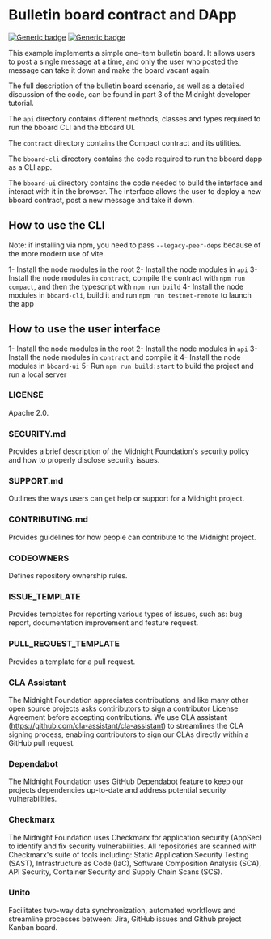 # Bulletin board contract and DApp

[![Generic badge](https://img.shields.io/badge/Compact%20Compiler-0.23.0-1abc9c.svg)](https://shields.io/)
[![Generic badge](https://img.shields.io/badge/TypeScript-5.8.3-blue.svg)](https://shields.io/)

This example implements a simple one-item bulletin board. It allows
users to post a single message at a time, and only the user who posted
the message can take it down and make the board vacant again.

The full description of the bulletin board scenario, as well as a
detailed discussion of the code, can be found in part 3 of the
Midnight developer tutorial.

The `api` directory contains different methods, classes and types required to run the bboard CLI and the bboard UI.

The `contract` directory contains the Compact contract and its utilities.

The `bboard-cli` directory contains the code required to run the bboard dapp as a CLI app.

The `bboard-ui` directory contains the code needed to build the interface and interact with it in the browser.
The interface allows the user to deploy a new bboard contract, post a new message and take it down.

## How to use the CLI

Note: if installing via npm, you need to pass `--legacy-peer-deps` because of the more modern use of vite.

1- Install the node modules in the root
2- Install the node modules in `api`
3- Install the node modules in `contract`, compile the contract with `npm run compact`, and then the typescript with `npm run build`
4- Install the node modules in `bboard-cli`, build it and run `npm run testnet-remote` to launch the app

## How to use the user interface

1- Install the node modules in the root
2- Install the node modules in `api`
3- Install the node modules in `contract` and compile it
4- Install the node modules in `bboard-ui`
5- Run `npm run build:start` to build the project and run a local server

### LICENSE

Apache 2.0.

### SECURITY.md

Provides a brief description of the Midnight Foundation's security policy and how to properly disclose security issues.

### SUPPORT.md

Outlines the ways users can get help or support for a Midnight project.

### CONTRIBUTING.md

Provides guidelines for how people can contribute to the Midnight project.

### CODEOWNERS

Defines repository ownership rules.

### ISSUE_TEMPLATE

Provides templates for reporting various types of issues, such as: bug report, documentation improvement and feature request.

### PULL_REQUEST_TEMPLATE

Provides a template for a pull request.

### CLA Assistant

The Midnight Foundation appreciates contributions, and like many other open source projects asks contiributors to sign a contributor
License Agreement before accepting contributions. We use CLA assistant (https://github.com/cla-assistant/cla-assistant) to streamlines the CLA
signing process, enabling contributors to sign our CLAs directly within a GitHub pull request.

### Dependabot

The Midnight Foundation uses GitHub Dependabot feature to keep our projects dependencies up-to-date and address potential security vulnerabilities.

### Checkmarx

The Midnight Foundation uses Checkmarx for application security (AppSec) to identify and fix security vulnerabilities.
All repositories are scanned with Checkmarx's suite of tools including: Static Application Security Testing (SAST), Infrastructure as Code (IaC), Software Composition Analysis (SCA), API Security, Container Security and Supply Chain Scans (SCS).

### Unito

Facilitates two-way data synchronization, automated workflows and streamline processes between: Jira, GitHub issues and Github project Kanban board.
